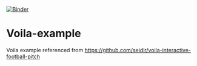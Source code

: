 [![Binder](https://mybinder.org/badge_logo.svg)](https://mybinder.org/v2/gh/halloTheCoder/Voila-example/master?urlpath=%2Fvoila%2Frender%2FInteractive-Football-Pitch.ipynb)
# Voila-example
Voila example referenced from https://github.com/seidlr/voila-interactive-football-pitch
